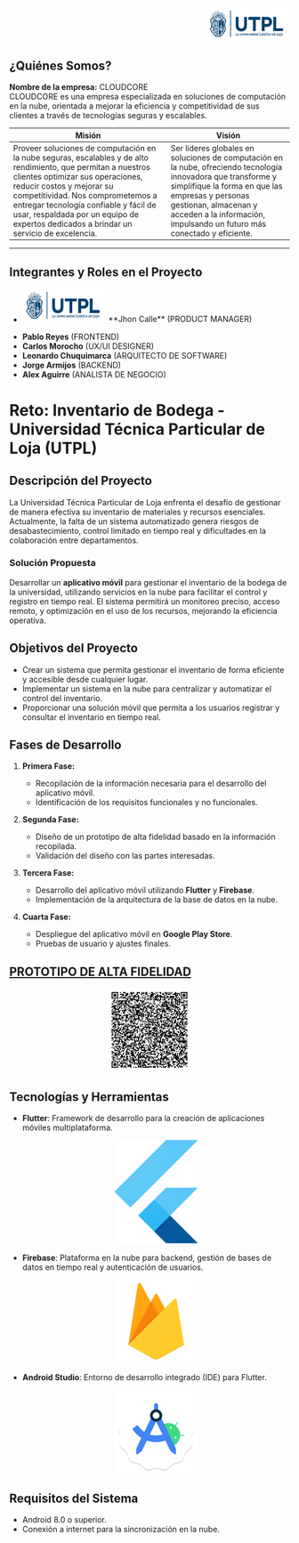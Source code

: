 <p align="right">
  <img src="media/utpllogo.png" alt="Logo UTPL" width="150"/>
</p>

## ¿Quiénes Somos?

**Nombre de la empresa:** CLOUDCORE  
CLOUDCORE es una empresa especializada en soluciones de computación en la nube, orientada a mejorar la eficiencia y competitividad de sus clientes a través de tecnologías seguras y escalables.

| Misión                                                                                                                                                                                                                       | Visión                                                                                                                                                                                                                     |
| ---------------------------------------------------------------------------------------------------------------------------------------------------------------------------------------------------------------------------- | -------------------------------------------------------------------------------------------------------------------------------------------------------------------------------------------------------------------------- |
| Proveer soluciones de computación en la nube seguras, escalables y de alto rendimiento, que permitan a nuestros clientes optimizar sus operaciones, reducir costos y mejorar su competitividad. Nos comprometemos a entregar tecnología confiable y fácil de usar, respaldada por un equipo de expertos dedicados a brindar un servicio de excelencia. | Ser líderes globales en soluciones de computación en la nube, ofreciendo tecnología innovadora que transforme y simplifique la forma en que las empresas y personas gestionan, almacenan y acceden a la información, impulsando un futuro más conectado y eficiente. |

---

## Integrantes y Roles en el Proyecto

- <p align="left"><img src="media/utpllogo.png" alt="Logo UTPL" width="150"/> **Jhon Calle** (PRODUCT MANAGER) </p>  
- **Pablo Reyes** (FRONTEND)
- **Carlos Morocho** (UX/UI DESIGNER)
- **Leonardo Chuquimarca** (ARQUITECTO DE SOFTWARE)
- **Jorge Armijos** (BACKEND)
- **Alex Aguirre** (ANALISTA DE NEGOCIO)

# Reto: Inventario de Bodega - Universidad Técnica Particular de Loja (UTPL)

## Descripción del Proyecto

La Universidad Técnica Particular de Loja enfrenta el desafío de gestionar de manera efectiva su inventario de materiales y recursos esenciales. Actualmente, la falta de un sistema automatizado genera riesgos de desabastecimiento, control limitado en tiempo real y dificultades en la colaboración entre departamentos.

### Solución Propuesta

Desarrollar un **aplicativo móvil** para gestionar el inventario de la bodega de la universidad, utilizando servicios en la nube para facilitar el control y registro en tiempo real. El sistema permitirá un monitoreo preciso, acceso remoto, y optimización en el uso de los recursos, mejorando la eficiencia operativa.

## Objetivos del Proyecto

- Crear un sistema que permita gestionar el inventario de forma eficiente y accesible desde cualquier lugar.
- Implementar un sistema en la nube para centralizar y automatizar el control del inventario.
- Proporcionar una solución móvil que permita a los usuarios registrar y consultar el inventario en tiempo real.

## Fases de Desarrollo

1. **Primera Fase:** 
   - Recopilación de la información necesaria para el desarrollo del aplicativo móvil.
   - Identificación de los requisitos funcionales y no funcionales.
   
2. **Segunda Fase:**
   - Diseño de un prototipo de alta fidelidad basado en la información recopilada.
   - Validación del diseño con las partes interesadas.

3. **Tercera Fase:**
   - Desarrollo del aplicativo móvil utilizando **Flutter** y **Firebase**.
   - Implementación de la arquitectura de la base de datos en la nube.

4. **Cuarta Fase:**
   - Despliegue del aplicativo móvil en **Google Play Store**.
   - Pruebas de usuario y ajustes finales.

## [PROTOTIPO DE ALTA FIDELIDAD](https://www.figma.com/proto/uatryMPY8xkGhpQikBVEPS/Prototipo-Inventario-de-bodega?node-id=1-4&node-type=canvas&t=9As6dMOQAscuw05o-0&scaling=scale-down&content-scaling=fixed&page-id=0%3A1&starting-point-node-id=1%3A4)
  <div align="center">
  <img src="media/qr.png" alt="Flutter Logo" width="150"/>
  </div>
  
## Tecnologías y Herramientas

- **Flutter**: Framework de desarrollo para la creación de aplicaciones móviles multiplataforma.
  <div align="center">
  <img src="media/flutterlogo.png" alt="Flutter Logo" width="150"/>
  </div>
  
- **Firebase**: Plataforma en la nube para backend, gestión de bases de datos en tiempo real y autenticación de usuarios.
  <div align="center">
  <img src="media/firebaselogo.png" alt="Firebase Logo" width="150"/>
  </div>
  
- **Android Studio**: Entorno de desarrollo integrado (IDE) para Flutter.
  <div align="center">
  <img src="media/AndroidStudilogo.png" alt="Android Studio Logo" width="150"/>
  </div>

## Requisitos del Sistema
- Android 8.0 o superior.
- Conexión a internet para la sincronización en la nube.
